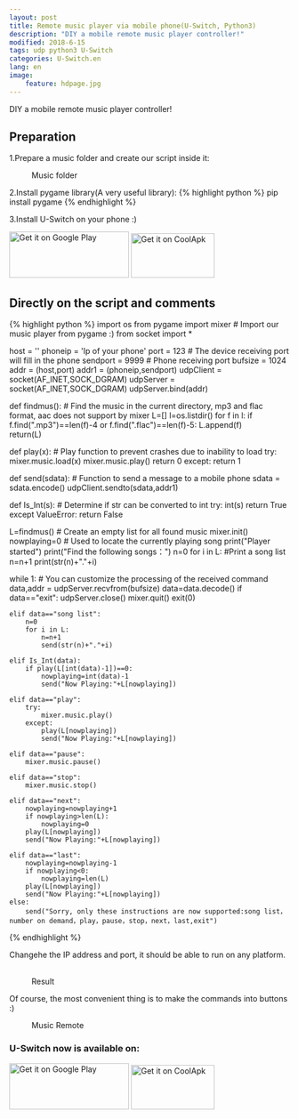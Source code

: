 ```yaml
---
layout: post
title: Remote music player via mobile phone(U-Switch, Python3)
description: "DIY a mobile remote music player controller!"
modified: 2018-6-15
tags: udp python3 U-Switch
categories: U-Switch.en
lang: en
image:
    feature: hdpage.jpg
---
```


DIY a mobile remote music player controller!

## Preparation
1.Prepare a music folder and create our script inside it:
<figure class="half center">
	<a href="{{ site.url }}/images/p2_u_cn/01-en.png"> <img src="{{ site.url }}/images/p2_u_cn/01-en.png" alt=""></a>
	<figcaption>Music folder</figcaption>
</figure>

2.Install pygame library(A very useful library):
{% highlight python %}
pip install pygame
{% endhighlight %}

3.Install U-Switch on your phone :)

<a href='https://play.google.com/store/apps/details?id=com.typey.tool.uswitch&pcampaignid=MKT-Other-global-all-co-prtnr-py-PartBadge-Mar2515-1'><img alt='Get it on Google Play' src='https://play.google.com/intl/en_us/badges/images/generic/en_badge_web_generic.png' height="83" width="215"/></a>
<a href='https://www.coolapk.com/apk/188229'><img alt='Get it on CoolApk' src='{{ site.url }}/images/coolan.png' height="80" width="150"/></a>

<script async src="//pagead2.googlesyndication.com/pagead/js/adsbygoogle.js"></script>
<script>
     (adsbygoogle = window.adsbygoogle || []).push({
          google_ad_client: "ca-pub-4098168680602409",
          enable_page_level_ads: true
     });
</script>

## Directly on the script and comments
{% highlight python %}
import os
from pygame import mixer # Import our music player from pygame :)
from socket import *


host = ''
phoneip = 'Ip of your phone'
port = 123	# The device receiving port will fill in the phone
sendport = 9999 # Phone receiving port
bufsize = 1024
addr = (host,port)
addr1 = (phoneip,sendport)
udpClient = socket(AF_INET,SOCK_DGRAM) 
udpServer = socket(AF_INET,SOCK_DGRAM)
udpServer.bind(addr)



def findmus(): # Find the music in the current directory, mp3 and flac format, aac does not support by mixer
    L=[]
    l=os.listdir()
    for f in l:
        if f.find(".mp3")==len(f)-4 or f.find(".flac")==len(f)-5:
            L.append(f)  
    return(L)

def play(x): # Play function to prevent crashes due to inability to load
    try:
        mixer.music.load(x)
        mixer.music.play()
        return 0
    except:
        return 1


def send(sdata): # Function to send a message to a mobile phone
    sdata = sdata.encode()
    udpClient.sendto(sdata,addr1)

def Is_Int(s): # Determine if str can be converted to int
    try: 
        int(s)
        return True
    except ValueError:
        return False

L=findmus() # Create an empty list for all found music
mixer.init() 
nowplaying=0 # Used to locate the currently playing song
print("Player started")
print("Find the following songs：")
n=0
for i in L: #Print a song list
    n=n+1
    print(str(n)+"."+i)

while 1: # You can customize the processing of the received command
    data,addr = udpServer.recvfrom(bufsize)
    data=data.decode()
    if data=="exit":
        udpServer.close()
        mixer.quit()
        exit(0)
        
    elif data=="song list":
        n=0
        for i in L:
            n=n+1
            send(str(n)+"."+i)
            
    elif Is_Int(data):
        if play(L[int(data)-1])==0:
            nowplaying=int(data)-1
            send("Now Playing:"+L[nowplaying])
        
    elif data=="play":
        try:
            mixer.music.play()
        except:
            play(L[nowplaying])
            send("Now Playing:"+L[nowplaying])

    elif data=="pause":
        mixer.music.pause()

    elif data=="stop":
        mixer.music.stop()

    elif data=="next":
        nowplaying=nowplaying+1
        if nowplaying>len(L):
            nowplaying=0
        play(L[nowplaying])
        send("Now Playing:"+L[nowplaying])

    elif data=="last":
        nowplaying=nowplaying-1
        if nowplaying<0:
            nowplaying=len(L)
        play(L[nowplaying])
        send("Now Playing:"+L[nowplaying])
    else:
        send("Sorry, only these instructions are now supported:song list，number on demand，play，pause，stop，next，last,exit")

{% endhighlight %}

Changehe the IP address and port, it should be able to run on any platform.
<figure class="half center">
	<a href="{{ site.url }}/images/p2_u_cn/02-en.png"> <img src="{{ site.url }}/images/p2_u_cn/02-en.png" alt=""></a>
	<a href="{{ site.url }}/images/p2_u_cn/03-en.jpg"> <img src="{{ site.url }}/images/p2_u_cn/03-en.jpg" alt=""></a>
	<figcaption>Result</figcaption>
</figure>
Of course, the most convenient thing is to make the commands into buttons :)
<figure class="half center">
	<a href="{{ site.url }}/images/p2_u_cn/04-en.jpg"> <img src="{{ site.url }}/images/p2_u_cn/04-en.jpg" alt=""></a>
	<figcaption>Music Remote</figcaption>
</figure>

### U-Switch now is available on:

<a href='https://play.google.com/store/apps/details?id=com.typey.tool.uswitch&pcampaignid=MKT-Other-global-all-co-prtnr-py-PartBadge-Mar2515-1'><img alt='Get it on Google Play' src='https://play.google.com/intl/en_us/badges/images/generic/en_badge_web_generic.png' height="83" width="215"/></a>
<a href='https://www.coolapk.com/apk/188229'><img alt='Get it on CoolApk' src='{{ site.url }}/images/coolan.png' height="80" width="150"/></a>